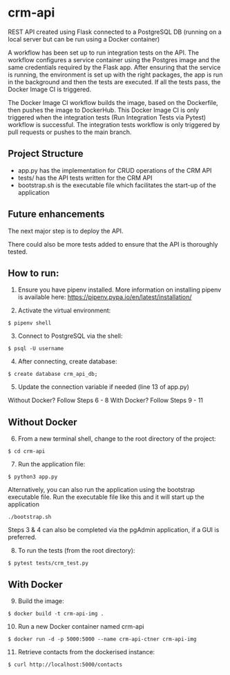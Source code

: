 # crm-api
REST API created using Flask connected to a PostgreSQL DB (running on a local server but can be run using a Docker container)

A workflow has been set up to run integration tests on the API. The workflow configures a service container using the Postgres image and the same credentials required by the Flask app. After ensuring that the service is running, the environment is set up with the right packages, the app is run in the background and then the tests are executed. If all the tests pass, the Docker Image CI is triggered.

The Docker Image CI workflow builds the image, based on the Dockerfile, then pushes the image to DockerHub. This Docker Image CI is only triggered when the integration tests (Run Integration Tests via Pytest) workflow is successful. The integration tests workflow is only triggered by pull requests or pushes to the main branch.

## Project Structure
- app.py has the implementation for CRUD operations of the CRM API
- tests/ has the API tests written for the CRM API
- bootstrap.sh is the executable file which facilitates the start-up of the application

## Future enhancements
The next major step is to deploy the API.

There could also be more tests added to ensure that the API is thoroughly tested.

## How to run:

1. Ensure you have pipenv installed. More information on installing pipenv is available here: https://pipenv.pypa.io/en/latest/installation/

2. Activate the virtual environment:
```
$ pipenv shell
```

3. Connect to PostgreSQL via the shell:
```
$ psql -U username
```

4. After connecting, create database:
```
$ create database crm_api_db;
```

5. Update the connection variable if needed (line 13 of app.py)

Without Docker? Follow Steps 6 - 8
With Docker? Follow Steps 9 - 11

## Without Docker
6. From a new terminal shell, change to the root directory of the project:
```
$ cd crm-api
```

7. Run the application file:
```
$ python3 app.py
```

Alternatively, you can also run the application using the bootstrap executable file. Run the executable file like this and it will start up the application
```
./bootstrap.sh
```

Steps 3 & 4 can also be completed via the pgAdmin application, if a GUI is preferred.

8. To run the tests (from the root directory):
```
$ pytest tests/crm_test.py
```


## With Docker
9. Build the image:
```
$ docker build -t crm-api-img .
```

10. Run a new Docker container named crm-api
```
$ docker run -d -p 5000:5000 --name crm-api-ctner crm-api-img
```

11. Retrieve contacts from the dockerised instance:
```
$ curl http://localhost:5000/contacts
```
